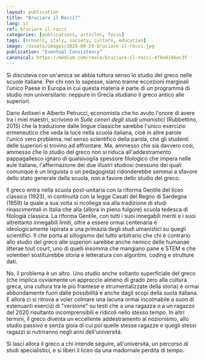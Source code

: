 ```yaml
---
layout: publication
title: "Bruciare il Rocci?"
lang: it
ref: bruciare-il-rocci
categories: [publications, articles, focus]
tags: [schools, italy, society, culture, education]
image: /assets/images/2020-08-29-bruciare-il-rocci.jpg
publication: "Eventual Consistency"
canonical: https://medium.com/reale/bruciare-il-rocci-4f6e8146ac3f
---
```


Si discuteva con un'amica se abbia tuttora senso lo studio del greco nelle scuole italiane. Per chi non lo sapesse, siamo tranne eccezioni marginali l'unico Paese in Europa in cui questa materia è parte di un programma di studio non universitario: neppure in Grecia studiano il greco antico alle superiori.

Dario Antiseri e Alberto Petrucci, economista che ho avuto l'onore di avere tra i miei maestri, scrivono in *Sulle ceneri degli studi umanistici* (Rubbettino, 2015) che la traduzione dalle lingue classiche sarebbe l'unico esercizio ermeneutico che veda la luce nella scuola italiana, cioè in altre parole l'unico vero problema, nel senso scientifico della parola, che gli studenti delle superiori si trovino ad affrontare. Ma, ammesso che sia davvero così, ammesso che lo studio del greco non si riduca all'addestramento pappagallesco ignaro di qualsivoglia spessore filologico che impera nelle aule italiane, l'affermazione dei due illustri studiosi (nessuno dei quali comunque è un linguista o un pedagogista) ridonderebbe semmai a sfavore dello stato generale della scuola, non a favore dello studio del greco.

Il greco entra nella scuola post-unitaria con la riforma Gentile del liceo classico (1923), in continuità con la legge Casati del Regno di Sardegna (1859) la quale a sua volta si ricollega sia alla tradizione di studi rinascimentali in Italia che alla (allora in pieno fulgore) scuola tedesca di filologia classica. La riforma Gentile, con tutti i suoi innegabili meriti e i suoi altrettanto innegabili limiti, oltre a essere ormai centenaria è ideologicamente ispirata a una primazia degli studi umanistici su quegli scientifici. Il che porta al sillogismo del tutto arbitrario che chi è contrario allo studio del greco alle superiori sarebbe anche nemico delle humanae litterae tout court, uno di quelli insomma che mangiano pane e STEM e che volentieri sostituirebbe storia e letteratura con algoritmi, coding e strutture dati.

No, il problema è un altro. Uno studio anche soltanto superficiale del greco (che implica ovviamente un approccio almeno di grado zero alla cultura greca, una cultura tra le più fraintese e strumentalizzate della storia) è ormai abbondamente fuori dalle possibilità e anche dagli scopi della suola italiana. E allora ci si ritrova a voler colmare una lacuna ormai incolmabile a suon di estenuanti esercizi di "versione" su testi che a una ragazza o a un ragazzo del 2020 risultanto incomprensibili e ridicoli nello stesso tempo. In altri termini, il greco diventa un eccellente addestramento al nozionismo, allo studio passivo e senza gioia di cui poi quelle stesse ragazze e quegli stessi ragazzi si nutriranno negli anni dell'università.

Si lasci allora il greco a chi intende seguire, all'università, un percorso di studi specialistici, e si liberi il liceo da una madornale perdita di tempo.
